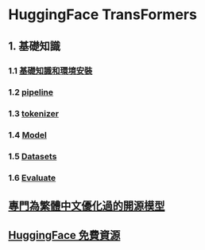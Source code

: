 # HuggingFace TransFormers
## 1. 基礎知識
### 1.1 [**基礎知識和環境安裝**](./環境安裝)
### 1.2 [**pipeline**](./pipeline/)
### 1.3 [**tokenizer**](./tokenizer/)
### 1.4 [**Model**](./model/)
### 1.5 [**Datasets**](./datasets/)
### 1.6 [**Evaluate**](./evaluate/)

## [專門為繁體中文優化過的開源模型](./source_for_tw)

## [HuggingFace 免費資源](./source_hugging_face)








